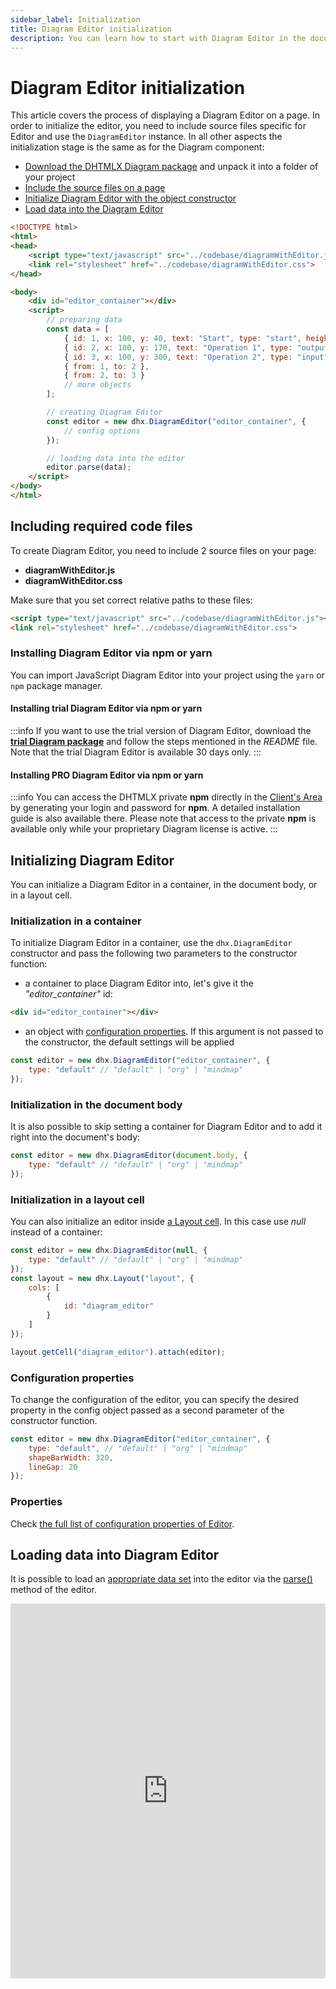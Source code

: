 ```yaml
---
sidebar_label: Initialization 
title: Diagram Editor initialization
description: You can learn how to start with Diagram Editor in the documentation of the DHTMLX JavaScript Diagram library. Browse developer guides and API reference, try out code examples and live demos, and download a free 30-day evaluation version of DHTMLX Diagram.
---
```


# Diagram Editor initialization

This article covers the process of displaying a Diagram Editor on a page. In order to initialize the editor, you need to include source files specific for Editor and use the `DiagramEditor` instance. In all other aspects the initialization stage is the same as for the Diagram component:

- [Download the DHTMLX Diagram package](https://dhtmlx.com/docs/products/dhtmlxDiagram/download.shtml) and unpack it into a folder of your project
- [Include the source files on a page](#including-required-code-files)
- [Initialize Diagram Editor with the object constructor](#initializing-diagram-editor)
- [Load data into the Diagram Editor](#loading-data-into-diagram-editor)

~~~html
<!DOCTYPE html>
<html>
<head>
    <script type="text/javascript" src="../codebase/diagramWithEditor.js"></script>
    <link rel="stylesheet" href="../codebase/diagramWithEditor.css">
</head>

<body>
    <div id="editor_container"></div>
    <script>
        // preparing data
        const data = [ 
            { id: 1, x: 100, y: 40, text: "Start", type: "start", height: 50 },
            { id: 2, x: 100, y: 170, text: "Operation 1", type: "output" },
            { id: 3, x: 100, y: 300, text: "Operation 2", type: "input" },
            { from: 1, to: 2 },
            { from: 2, to: 3 }
            // more objects
        ];

        // creating Diagram Editor
        const editor = new dhx.DiagramEditor("editor_container", {
            // config options
        });

        // loading data into the editor
        editor.parse(data);
    </script>
</body>
</html>
~~~

## Including required code files

To create Diagram Editor, you need to include 2 source files on your page:

- **diagramWithEditor.js**
- **diagramWithEditor.css**

Make sure that you set correct relative paths to these files:

~~~html
<script type="text/javascript" src="../codebase/diagramWithEditor.js"></script>
<link rel="stylesheet" href="../codebase/diagramWithEditor.css">
~~~

### Installing Diagram Editor via npm or yarn

You can import JavaScript Diagram Editor into your project using the `yarn` or `npm` package manager.

#### Installing trial Diagram Editor via npm or yarn

:::info
If you want to use the trial version of Diagram Editor, download the [**trial Diagram package**](https://dhtmlx.com/docs/products/dhtmlxDiagram/download.shtml) and follow the steps mentioned in the *README* file. Note that the trial Diagram Editor is available 30 days only.
:::

#### Installing PRO Diagram Editor via npm or yarn

:::info
You can access the DHTMLX private **npm** directly in the [Client's Area](https://dhtmlx.com/clients/) by generating your login and password for **npm**. A detailed installation guide is also available there. Please note that access to the private **npm** is available only while your proprietary Diagram license is active.
:::

## Initializing Diagram Editor

You can initialize a Diagram Editor in a container, in the document body, or in a layout cell.

### Initialization in a container

To initialize Diagram Editor in a container, use the `dhx.DiagramEditor` constructor and pass the following two parameters to the constructor function:

- a container to place Diagram Editor into, let's give it the *"editor_container"* id:

~~~html title="index.html"
<div id="editor_container"></div>
~~~

- an object with [configuration properties](#configuration-properties). If this argument is not passed to the constructor, the default settings will be applied

~~~jsx title="index.js"
const editor = new dhx.DiagramEditor("editor_container", {
    type: "default" // "default" | "org" | "mindmap"
});
~~~

### Initialization in the document body

It is also possible to skip setting a container for Diagram Editor and to add it right into the document's body:

~~~jsx
const editor = new dhx.DiagramEditor(document.body, {
    type: "default" // "default" | "org" | "mindmap"
});
~~~

### Initialization in a layout cell

You can also initialize an editor inside [a Layout cell](https://docs.dhtmlx.com/suite/layout/). In this case use *null* instead of a container:

~~~jsx
const editor = new dhx.DiagramEditor(null, {
    type: "default" // "default" | "org" | "mindmap"
});
const layout = new dhx.Layout("layout", {
    cols: [
        {
            id: "diagram_editor"
        }
    ]
});

layout.getCell("diagram_editor").attach(editor);
~~~

### Configuration properties

To change the configuration of the editor, you can specify the desired property in the config object passed as a second parameter of the constructor function.

~~~jsx
const editor = new dhx.DiagramEditor("editor_container", {
    type: "default", // "default" | "org" | "mindmap"
    shapeBarWidth: 320,
    lineGap: 20
});
~~~

### Properties

Check [the full list of configuration properties of Editor](/api/diagram_editor/editor/config/overview/).

## Loading data into Diagram Editor

It is possible to load an [appropriate data set](../../../guides/loading_data/#preparing-data-to-load) into the editor via the [parse()](../../../api/diagram_editor/editor/methods/parse_method/) method of the editor.

<iframe src="https://snippet.dhtmlx.com/xshe9ut7?mode=result" frameborder="0" class="snippet_iframe" width="100%" height="600"></iframe>
